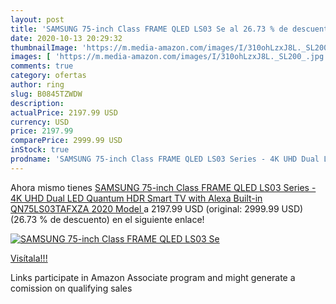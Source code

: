 ```yaml
---
layout: post
title: 'SAMSUNG 75-inch Class FRAME QLED LS03 Se al 26.73 % de descuento'
date: 2020-10-13 20:29:32
thumbnailImage: 'https://m.media-amazon.com/images/I/310ohLzxJ8L._SL200_.jpg'
images: [ 'https://m.media-amazon.com/images/I/310ohLzxJ8L._SL200_.jpg' ]
comments: true
category: ofertas
author: ring
slug: B0845TZWDW
description:
actualPrice: 2197.99 USD
currency: USD
price: 2197.99
comparePrice: 2999.99 USD
inStock: true
prodname: 'SAMSUNG 75-inch Class FRAME QLED LS03 Series - 4K UHD Dual LED Quantum HDR Smart TV with Alexa Built-in  QN75LS03TAFXZA  2020 Model '
---
```


Ahora mismo tienes [SAMSUNG 75-inch Class FRAME QLED LS03 Series - 4K UHD Dual LED Quantum HDR Smart TV with Alexa Built-in  QN75LS03TAFXZA  2020 Model ](https://www.amazon.com/dp/B0845TZWDW/?tag=tolees-20) a 2197.99 USD (original: 2999.99 USD) (26.73 %  de descuento) en el siguiente enlace!

[![SAMSUNG 75-inch Class FRAME QLED LS03 Se](https://m.media-amazon.com/images/I/310ohLzxJ8L._SL200_.jpg)](https://www.amazon.com/dp/B0845TZWDW/?tag=tolees-20)

[Visítala!!!](https://www.amazon.com/dp/B0845TZWDW/?tag=tolees-20)

Links participate in Amazon Associate program and might generate a comission on qualifying sales
